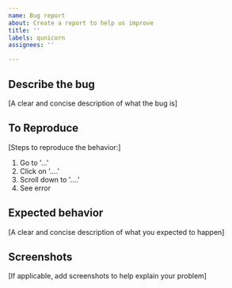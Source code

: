 ```yaml
---
name: Bug report
about: Create a report to help us improve
title: ''
labels: qunicorn
assignees: ''

---
```


## Describe the bug

[A clear and concise description of what the bug is]

## To Reproduce

[Steps to reproduce the behavior:]
1. Go to '...'
2. Click on '....'
3. Scroll down to '....'
4. See error

## Expected behavior
[A clear and concise description of what you expected to happen]

## Screenshots
[If applicable, add screenshots to help explain your problem]
